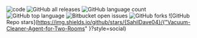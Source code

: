 ![code](https://user-images.githubusercontent.com/93636117/197222350-921fdec1-2757-4157-b0f2-70bef25c8696.png)
![GitHub all releases](https://img.shields.io/github/downloads/{username}/{repo-name}/total)
![GitHub language count](https://img.shields.io/github/languages/count/{username}/{repo-name})
![GitHub top language](https://img.shields.io/github/languages/top/{username}/{repo-name}?color=yellow)
![Bitbucket open issues](https://img.shields.io/bitbucket/issues/{username}/{repo-name})
![GitHub forks](https://img.shields.io/github/forks/{username}/{repo-name}?style=social)
![GitHub Repo stars](https://img.shields.io/github/stars/{SahilDave04}/{"Vacuum-Cleaner-Agent-for-Two-Rooms"
}?style=social)
